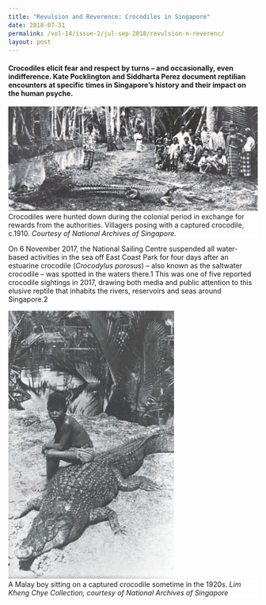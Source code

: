 ```yaml
---
title: "Revulsion and Reverence: Crocodiles in Singapore"
date: 2018-07-31
permalink: /vol-14/issue-2/jul-sep-2018/revulsion-n-reverenc/
layout: post
---
```

#### Crocodiles elicit fear and respect by turns – and occasionally, even indifference. **Kate Pocklington** and **Siddharta Perez** document reptilian encounters at specific times in Singapore’s history and their impact on the human psyche.

<img src="/images/Vol-14-issue-2/revulsion-and-reverence/Croc1.JPG">
<div style="background-color: white;">Crocodiles were hunted down during the colonial period in exchange for rewards from the authorities. Villagers posing with a captured crocodile, c.1910. <i>Courtesy of National Archives of Singapore.</i></div>

On 6 November 2017, the National Sailing Centre suspended all water-based activities in the sea off East Coast Park for four days after an estuarine crocodile (*Crocodylus porosus*) – also known as the saltwater crocodile – was spotted in the waters there.1 This was one of five reported crocodile sightings in 2017, drawing both media and public attention to this elusive reptile that inhabits the rivers, reservoirs and seas around Singapore.2

<img src="/images/Vol-14-issue-2/revulsion-and-reverence/Croc2.JPG">
<div style="background-color: white;">A Malay boy sitting on a captured crocodile sometime in the 1920s. <i>Lim Kheng Chye Collection, courtesy of National Archives of Singapore</i></div>